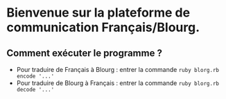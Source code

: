# Bienvenue sur la plateforme de communication Français/Blourg.

## Comment exécuter le programme ?

- Pour traduire de Français à Blourg : entrer la commande `ruby blorg.rb encode '...'`
- Pour traduire de Blourg à Français : entrer la commande `ruby blorg.rb decode '...'`
